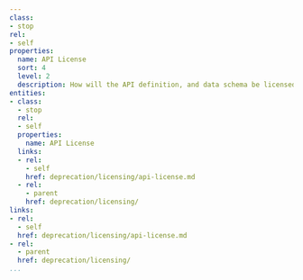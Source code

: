 ```yaml
---
class:
- stop
rel:
- self
properties:
  name: API License
  sort: 4
  level: 2
  description: How will the API definition, and data schema be licensed for reuse?
entities:
- class:
  - stop
  rel:
  - self
  properties:
    name: API License
  links:
  - rel:
    - self
    href: deprecation/licensing/api-license.md
  - rel:
    - parent
    href: deprecation/licensing/
links:
- rel:
  - self
  href: deprecation/licensing/api-license.md
- rel:
  - parent
  href: deprecation/licensing/
...
```

